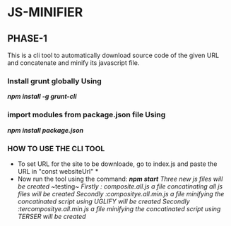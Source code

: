 # JS-MINIFIER

## PHASE-1

This is a cli tool to automatically download source code of the given URL and concatenate and minify its javascript file.

### Install grunt globally Using
___npm install -g grunt-cli___

### import modules from package.json file Using ###
***npm install package.json***

### HOW TO USE THE CLI TOOL ###
* To set URL for the site to be downloade, go to index.js and paste the URL in "const websiteUrl" *
* Now run the tool using the command:
***npm start***
*Three new js files will be created*
~testing~
*Firstly : composite.all.js a file concatinating all js files will be created*
*Secondly :compositye.all.min.js a file minifying the concatinated script using UGLIFY will be created*
*Secondly :tercompositye.all.min.js a file minifying  the concatinated script using TERSER will be created*